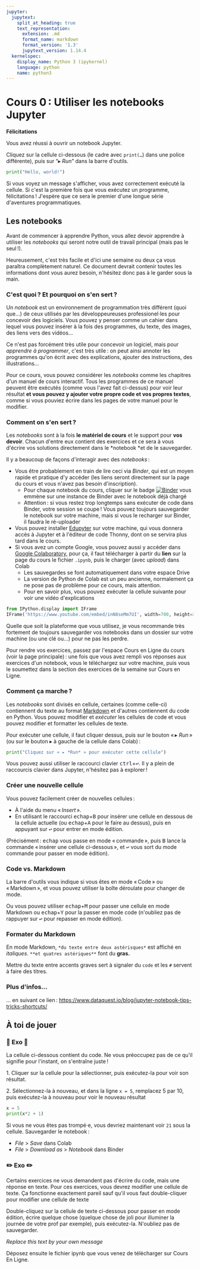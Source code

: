 ```yaml
---
jupyter:
  jupytext:
    split_at_heading: true
    text_representation:
      extension: .md
      format_name: markdown
      format_version: '1.3'
      jupytext_version: 1.14.4
  kernelspec:
    display_name: Python 3 (ipykernel)
    language: python
    name: python3
---
```


<!-- #region slideshow={"slide_type": "skip"} -->
<!-- LTeX: language=fr -->
<!-- #endregion -->
<!-- #region slideshow={"slide_type": "slide"} -->
Cours 0 : Utiliser les notebooks Jupyter
==============================
<!-- #endregion -->

**Félicitations**

Vous avez réussi à ouvrir un notebook Jupyter.

Cliquez sur la cellule ci-dessous (le cadre avec `print(…`) dans une police différente), puis
 sur “▸ *Run*” dans la barre d'outils.

```python
print("Hello, world!")
```

Si vous voyez un message s'afficher, vous avez correctement exécuté la cellule. Si c'est la première
fois que vous exécutez un programme, félicitations ! J'espère que ce sera le premier d'une longue
série d'aventures programmatiques.

## Les notebooks

Avant de commencer à apprendre Python, vous allez devoir apprendre à utiliser les *notebooks* qui
seront notre outil de travail principal (mais pas le seul !).

Heureusement, c'est très facile et d'ici une semaine ou deux ça vous paraîtra complètement naturel.
Ce document devrait contenir toutes les informations dont vous aurez besoin, n'hésitez donc pas à le
garder sous la main.


### C'est quoi ? Et pourquoi on s'en sert ?

Un *notebook* est un environnement de programmation très différent (quoi que…) de ceux utilisés par
les développeureuses professionel⋅les pour concevoir des logiciels. Vous pouvez y penser comme un
cahier dans lequel vous pouvez insérer à la fois des programmes, du texte, des images, des liens
vers des vidéos…

Ce n'est pas forcément très utile pour concevoir un logiciel, mais pour *apprendre à programmer*,
c'est très utile : on peut ainsi annoter les programmes qu'on écrit avec des explications, ajouter
des instructions, des illustrations…

Pour ce cours, vous pouvez considérer les *notebooks* comme les chapitres d'un manuel de cours
interactif. Tous les programmes de ce manuel peuvent être exécutés (comme vous l'avez fait
ci-dessus) pour voir leur résultat **et vous pouvez y ajouter votre propre code et vos propres
textes**, comme si vous pouviez écrire dans les pages de votre manuel pour le modifier.

### Comment on s'en sert ?

Les *notebooks* sont à la fois **le matériel de cours** et le support pour **vos devoir**. Chacun
d'entre eux contient des exercices et ce sera à vous d'écrire vos solutions directement dans le
*notebook *et de le sauvegarder.

Il y a beaucoup de façons d'interagir avec des *notebooks* :

- Vous être probablement en train de lire ceci via *Binder*, qui est un moyen rapide et pratique d'y
  accéder (les liens seront directement sur la page du cours et vous n'avez pas besoin
  d'inscription).
  - Pour chaque notebook du cours, cliquer sur le badge
    [![Binder](https://mybinder.org/badge_logo.svg)](https://mybinder.org/v2/gh/LoicGrobol/apprendre-programmer/main)
    vous emmène sur une instance de Binder avec le notebook déjà chargé
  - Attention : si vous restez trop longtemps sans exécuter de code dans Binder, votre session se
    coupe ! Vous pouvez toujours sauvegarder le notebook sur votre machine, mais si vous le
    recharger sur Binder, il faudra le ré-uploader
- Vous pouvez installer [Edupyter](https://www.edupyter.net/) sur votre machine, qui vous donnera
  accès à Jupyter et à l'éditeur de code Thonny, dont on se servira plus tard dans le cours.
- Si vous avez un compte Google, vous pouvez aussi y accéder dans [Google
  Colaboratory](https://colab.research.google.com), pour ça, il faut télécharger à partir du
  **lien** sur la page du cours le fichier `.ipynb`, puis le charger (avec *upload*) dans Colab
  - Les sauvegardes se font automatiquement dans votre espace Drive
  - La version de Python de Colab est un peu ancienne, normalement ça ne pose pas de problème pour
    ce cours, mais attention.
  - Pour en savoir plus, vous pouvez exécuter la cellule suivante pour voir une vidéo d'explications

```python
from IPython.display import IFrame
IFrame('https://www.youtube.com/embed/inN8seMm7UI', width=700, height=350)
```

Quelle que soit la plateforme que vous utilisez, je vous recommande très fortement de toujours sauvegarder vos notebooks dans un dossier sur votre machine (ou une clé ou…) pour ne pas les perdre.

Pour rendre vos exercices, passez par l'espace Cours en Ligne du cours (voir la page principale) :
une fois que vous avez rempli vos réponses aux exercices d'un notebook, vous le téléchargez sur
votre machine, puis vous le soumettez dans la section des exercices de la semaine sur Cours en
Ligne.

### Comment ça marche ?

Les *notebooks* sont divisés en cellule, certaines (comme celle-ci) contiennent du texte au format
[Markdown](https://fr.wikipedia.org/wiki/Markdown) et d'autres contiennent du code en Python. Vous
pouvez modifier et *exécuter* les cellules de code et vous pouvez modifier et formatter les cellules
de texte.

Pour exécuter une cellule, il faut cliquer dessus, puis sur le bouton « ▸ *Run* » (ou sur le bouton
▸ à gauche de la cellule dans Colab) :

```python
print("Cliquez sur « ▸ *Run* » pour exécuter cette cellule")
```

Vous pouvez aussi utiliser le raccourci clavier <kbd>ctrl</kbd>+<kbd>↩</kbd>. Il y a plein de
raccourcis clavier dans Jupyter, n'hésitez pas à explorer !

### Créer une nouvelle cellule

Vous pouvez facilement créer de nouvelles cellules :

- À l'aide du menu « *Insert* ».
- En utilisant le raccourci <kbd>echap</kbd>+<kbd>B</kbd> pour insérer une cellule en dessous de la
  cellule actuelle (ou <kbd>echap</kbd>+<kbd>A</kbd> pour le faire au dessus), puis en appuyant sur
  <kbd>↩</kbd> pour entrer en mode édition.

(Précisément : <kbd>echap</kbd> vous passe en mode « commande », puis <kbd>B</kbd> lance la commande
« insérer une cellule ci-dessous », et <kbd>↩</kbd> vous sort du mode commande pour passer en mode
édition).


### Code vs. Markdown

La barre d'outils vous indique si vous êtes en mode « Code » ou « Markdown », et vous pouvez
utiliser la boîte déroulate pour changer de mode.

Ou vous pouvez utiliser <kbd>echap</kbd>+<kbd>M</kbd> pour passer une cellule en mode Markdown ou
<kbd>echap</kbd>+<kbd>Y</kbd> pour la passer en mode code (n'oubliez pas de rappuyer sur
<kbd>↩</kbd> pour repasser en mode édition).


### Formater du Markdown


En mode Markdown, `*du texte entre deux astérisques*` est affiché en *italiques*. `**et quatres astériques**` font du **gras.**

Mettre du texte entre accents graves sert à signaler du `code` et les `#` servent à faire des titres.


### Plus d'infos…

… en suivant ce lien : <https://www.dataquest.io/blog/jupyter-notebook-tips-tricks-shortcuts/>


## À toi de jouer

### 👶 Exo 👶

La cellule ci-dessous contient du code. Ne vous préoccupez pas de ce qu'il signifie pour l'instant, on s'entraîne juste !

1\. Cliquer sur la cellule pour la sélectionner, puis exécutez-la pour voir son résultat.

2\. Sélectionnez-la à nouveau, et dans la ligne `x = 5`, remplacez 5 par 10, puis exécutez-la à nouveau pour voir le nouveau résultat

```python
x = 5
print(x*2 + 1)
```

Si vous ne vous êtes pas trompé⋅e, vous devriez maintenant voir `21` sous la cellule. Sauvegarder le notebook :

- *File* > *Save* dans Colab
- *File* > *Download as* > *Notebook* dans Binder

### ✏️ Exo ✏️

Certains exercices ne vous demandent pas d'écrire du code, mais une réponse en texte. Pour ces
exercices, vous devrez modifier une cellule de texte. Ça fonctionne exactement pareil sauf qu'il
vous faut double-cliquer pour modifier une cellule de texte

Double-cliquez sur la cellule de texte ci-dessous pour passer en mode édition, écrire quelque chose
(quelque chose de joli pour illuminer la journée de votre prof par exemple), puis exécutez-la.
N'oubliez pas de sauvegarder.


*Replace this text by your own message*


Déposez ensuite le fichier ipynb que vous venez de télécharger sur Cours En Ligne.
